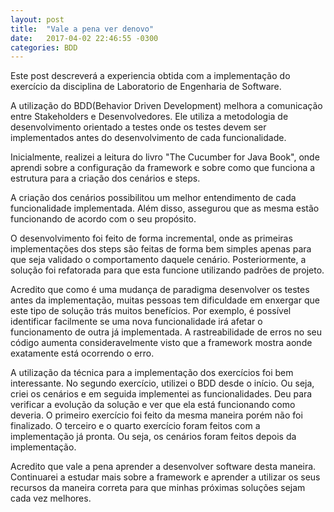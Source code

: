 ```yaml
---
layout: post
title:  "Vale a pena ver denovo"
date:   2017-04-02 22:46:55 -0300
categories: BDD
---
```


Este post descreverá a experiencia obtida com a implementação do exercício da disciplina de Laboratorio de Engenharia de Software.

A utilização do BDD(Behavior Driven Development) melhora a comunicação entre Stakeholders e Desenvolvedores. Ele utiliza a metodologia de desenvolvimento orientado a testes onde os testes devem ser implementados antes do desenvolvimento de cada funcionalidade.

Inicialmente, realizei a leitura do livro "The Cucumber for Java Book", onde aprendi sobre a configuração da framework e sobre como que funciona a estrutura para a criação dos cenários e steps.

A criação dos cenários possibilitou um melhor entendimento de cada funcionalidade implementada. Além disso, assegurou que as mesma estão funcionando de acordo com o seu propósito.

O desenvolvimento foi feito de forma incremental, onde as primeiras implementações dos steps são feitas de forma bem simples apenas para que seja validado o comportamento daquele cenário. Posteriormente, a solução foi refatorada para que esta funcione utilizando padrões de projeto.

Acredito que como é uma mudança de paradigma desenvolver os testes antes da implementação, muitas pessoas tem dificuldade em enxergar que este tipo de solução trás muitos benefícios. Por exemplo, é possível identificar facilmente se uma nova funcionalidade irá afetar o funcionamento de outra já implementada. A rastreabilidade de erros no seu código aumenta consideravelmente visto que a framework mostra aonde exatamente está ocorrendo o erro.

A utilização da técnica para a implementação dos exercícios foi bem interessante. No segundo exercício, utilizei o BDD desde o início. Ou seja, criei os cenários e em seguida implementei as funcionalidades. Deu para verificar a evolução da solução e ver que ela está funcionando como deveria. O primeiro exercício foi feito da mesma maneira porém não foi finalizado. O terceiro e o quarto exercício foram feitos com a implementação já pronta. Ou seja, os cenários foram feitos depois da implementação. 

Acredito que vale a pena aprender a desenvolver software desta maneira. Continuarei a estudar mais sobre a framework e aprender a utilizar os seus recursos da maneira correta para que minhas próximas soluções sejam cada vez melhores.